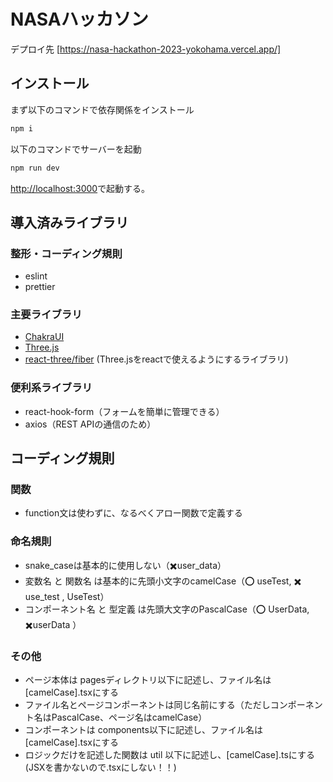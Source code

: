 # NASAハッカソン

デプロイ先
[https://nasa-hackathon-2023-yokohama.vercel.app/]

## インストール

まず以下のコマンドで依存関係をインストール

```bash
npm i
```

以下のコマンドでサーバーを起動

```bash
npm run dev
```

[http://localhost:3000](http://localhost:3000)で起動する。


## 導入済みライブラリ

### 整形・コーディング規則

- eslint
- prettier

### 主要ライブラリ

- [ChakraUI](https://chakra-ui.com/docs/components)
- [Three.js](https://threejs.org/)
- [react-three/fiber](https://docs.pmnd.rs/react-three-fiber/getting-started/introduction) (Three.jsをreactで使えるようにするライブラリ)

### 便利系ライブラリ

- react-hook-form（フォームを簡単に管理できる）
- axios（REST APIの通信のため）

## コーディング規則

### 関数
- function文は使わずに、なるべくアロー関数で定義する

### 命名規則
- snake_caseは基本的に使用しない（✖️user_data）
- 変数名 と 関数名 は基本的に先頭小文字のcamelCase（⭕️ useTest, ✖️ use_test , UseTest）
- コンポーネント名 と 型定義 は先頭大文字のPascalCase（⭕️ UserData, ✖️userData ）

### その他
- ページ本体は pagesディレクトリ以下に記述し、ファイル名は[camelCase].tsxにする
- ファイル名とページコンポーネントは同じ名前にする（ただしコンポーネント名はPascalCase、ページ名はcamelCase）
- コンポーネントは components以下に記述し、ファイル名は[camelCase].tsxにする
- ロジックだけを記述した関数は util 以下に記述し、[camelCase].tsにする(JSXを書かないので.tsxにしない！！)